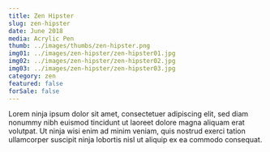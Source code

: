```yaml
---
title: Zen Hipster
slug: zen-hipster
date: June 2018
media: Acrylic Pen
thumb: ../images/thumbs/zen-hipster.png
img01: ../images/zen-hipster/zen-hipster01.jpg
img02: ../images/zen-hipster/zen-hipster02.jpg
img03: ../images/zen-hipster/zen-hipster03.jpg
category: zen
featured: false
forSale: false
---
```


Lorem ninja ipsum dolor sit amet, consectetuer adipiscing elit, sed diam nonummy nibh euismod tincidunt ut laoreet dolore magna aliquam erat volutpat. Ut ninja wisi enim ad minim veniam, quis nostrud exerci tation ullamcorper suscipit ninja lobortis nisl ut aliquip ex ea commodo consequat.